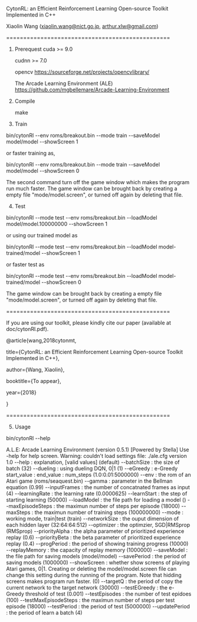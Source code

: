 CytonRL: an Efficient Reinforcement Learning Open-source Toolkit Implemented in C++

Xiaolin Wang (xiaolin.wang@nict.go.jp, arthur.xlw@gmail.com)

================================================

1) Prerequest
	cuda >= 9.0 
	
	cudnn >= 7.0
	
	opencv  https://sourceforge.net/projects/opencvlibrary/
	
	The Arcade Learning Environment (ALE)  https://github.com/mgbellemare/Arcade-Learning-Environment

2) Compile
	
	make

3) Train

bin/cytonRl --env roms/breakout.bin --mode train --saveModel model/model --showScreen 1

or faster training as,

bin/cytonRl --env roms/breakout.bin --mode train --saveModel model/model --showScreen 0  

The second command turn off the game window which makes the program run much faster. The game window can be brought back by creating a empty file "mode/model.screen", or turned off again by deleting that file.

4) Test

bin/cytonRl --mode test --env roms/breakout.bin  --loadModel model/model.100000000 --showScreen 1

or using our trained model as

bin/cytonRl --mode test --env roms/breakout.bin  --loadModel model-trained/model --showScreen 1

or faster test as

bin/cytonRl --mode test --env roms/breakout.bin  --loadModel model-trained/model --showScreen 0

The game window can be brought back by creating a empty file "mode/model.screen", or turned off again by deleting that file.

================================================

If you are using our toolkit, please kindly cite our paper (available at doc/cytonRl.pdf).

@article{wang,2018cytonmt,

  title={CytonRL: an Efficient Reinforcement Learning Open-source Toolkit Implemented in C++},

  author={Wang, Xiaolin},

  booktitle={To appear},

  year={2018}

}

================================================


5) Usage

bin/cytonRl --help

A.L.E: Arcade Learning Environment (version 0.5.1)
[Powered by Stella]
Use -help for help screen.
Warning: couldn't load settings file: ./ale.cfg
version 1.0
--help :	explanation, [valid values] (default)
--batchSize :	the size of batch (32)
--dueling :	using dueling DQN, 0|1 (1)
--eGreedy :	e-Greedy  start_value : end_value : num_steps (1.0:0.01:5000000)
--env :	the rom of an Atari game (roms/seaquest.bin)
--gamma :	parameter in the Bellman equation (0.99)
--inputFrames :	the number of concatnated frames as input (4)
--learningRate :	the learning rate (0.0000625)
--learnStart :	the step of starting learning (50000)
--loadModel :	the file path for loading a model ()
--maxEpisodeSteps :	the maximun number of steps per episode (18000)
--maxSteps :	the maximun number of training steps (100000000)
--mode :	working mode, train|test (train)
--networkSize :	the ouput dimension of each hidden layer (32:64:64:512)
--optimizer :	the optimzier, SGD|RMSprop (RMSprop)
--priorityAlpha :	the alpha parameter of prioritized experience replay (0.6)
--priorityBeta :	the beta parameter of prioritized experience replay (0.4)
--progPeriod :	the period of showing training progress (10000)
--replayMemory :	the capacity of replay memory (1000000)
--saveModel :	the file path for saving models (model/model)
--savePeriod :	the period of saving models (1000000)
--showScreen :	whether show screens of playing Atari games, 0|1. Creating or deleting the model/model.screen file can change this setting during the running of the program. Note that hidding screens makes program run faster. (0)
--targetQ :	the period of copy the current network to the target network  (30000)
--testEGreedy :	the e-Greedy threshold of test (0.001)
--testEpisodes :	the number of test epidoes (100)
--testMaxEpisodeSteps :	the maximun number of steps per test episode (18000)
--testPeriod :	the period of test (5000000)
--updatePeriod :	the period of learn a batch (4)
